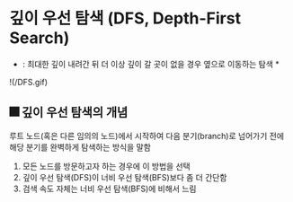 # 깊이 우선 탐색 (DFS, Depth-First Search)
* : 최대한 깊이 내려간 뒤 더 이상 깊이 갈 곳이 없을 경우 옆으로 이동하는 탐색 *

!(/DFS.gif)

## 🎆 깊이 우선 탐색의 개념
루트 노드(혹은 다른 임의의 노드)에서 시작하여 다음 분기(branch)로 넘어가기 전에 해당 분기를 완벽하게 탐색하는 방식을 말함

1. 모든 노드를 방문하고자 하는 경우에 이 방법을 선택
2. 깊이 우선 탐색(DFS)이 너비 우선 탐색(BFS)보다 좀 더 간단함
3. 검색 속도 자체는 너비 우선 탐색(BFS)에 비해서 느림